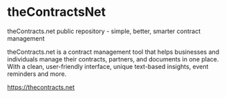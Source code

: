 # theContractsNet
theContracts.net public repository - simple, better, smarter contract management

theContracts.net is a contract management tool that helps businesses and individuals manage their contracts, partners, and documents in one place. With a clean, user-friendly interface, unique text-based insights, event reminders and more.

https://thecontracts.net
